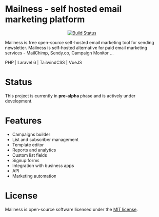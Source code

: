 # Mailness - self hosted email marketing platform

<p align="center">
<a href="https://travis-ci.org/emchooo/mailness"><img src="https://travis-ci.org/emchooo/mailness.svg?branch=master" alt="Build Status"></a>
</p>

Mailness is free open-source self-hosted email marketing tool for sending newsletter.
Mailness is self-hosted alternative for paid email marketing services - MailChimp, Sendy.co, Campaign Monitor ...

PHP | Laravel 6 | TailwindCSS | VueJS

# Status
This project is currently in **pre-alpha** phase and is actively under development.

# Features
- Campaigns builder
- List and subscriber management
- Template editor
- Reports and analytics 
- Custom list fields
- Signup forms
- Integration with business apps
- API
- Marketing automation

# License

Mailness is open-source software licensed under the [MIT license](https://opensource.org/licenses/MIT).